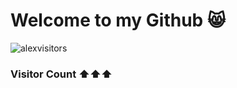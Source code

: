 # Welcome to my Github 😸
![alexvisitors](https://count.getloli.com/get/@alexvisitors?theme=asoul)
### Visitor Count ⬆️⬆️⬆️


